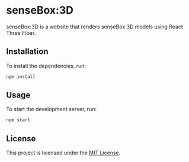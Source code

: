 # senseBox:3D

senseBox:3D is a website that renders senseBox 3D models using React Three Fiber.

## Installation

To install the dependencies, run:

```bash
npm install
```

## Usage

To start the development server, run:

```bash
npm start
```

## License

This project is licensed under the [MIT License](./LICENSE.md).